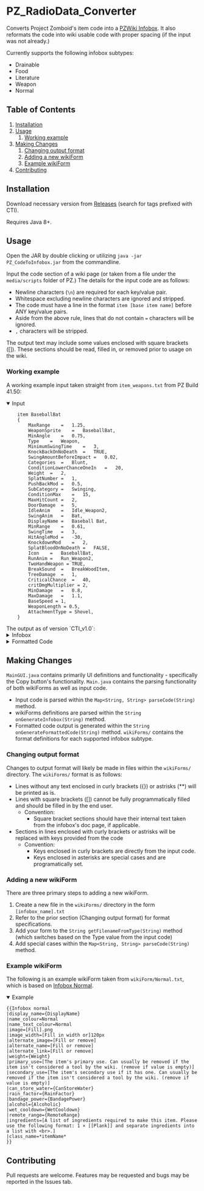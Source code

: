 # PZ_RadioData_Converter
Converts Project Zomboid's item code into a [PZWiki Infobox](https://pzwiki.net/wiki/Category:Infobox). It also reformats the code into wiki usable code with proper spacing (if the input was not already.)

Currently supports the following infobox subtypes:
* Drainable
* Food
* Literature
* Weapon
* Normal

## Table of Contents
1. [Installation](#installation)
2. [Usage](#usage)
    1. [Working example](#working-example)
3. [Making Changes](#making-changes)
    1. [Changing output format](#changing-output-format)
    2. [Adding a new wikiForm](#adding-a-new-wikiform)
    3. [Example wikiForm](#example-wikiform)
4. [Contributing](#contributing)

## Installation
Download necessary version from [Releases](https://github.com/KBheid/PZ_RadioData_Converter/tags) (search for tags prefixed with CTI).

Requires Java 8+.

## Usage
Open the JAR by double clicking or utilizing `java -jar PZ_CodeToInfobox.jar` from the commandline.

Input the code section of a wiki page (or taken from a file under the `media/scripts` folder of PZ.) The details for the input code are as follows:
- Newline characters (`\n`) are required for each key/value pair.
- Whitespace excluding newline characters are ignored and stripped.
- The code must have a line in the format `item [base item name]` before ANY key/value pairs.
- Aside from the above rule, lines that do not contain `=` characters will be ignored.
- `,` characters will be stripped.

The output text may include some values enclosed with square brackets (\[]). These sections should be read, filled in, or removed prior to usage on the wiki.

### Working example
A working example input taken straight from `item_weapons.txt` from PZ Build 41.50: 
<details open>
	<summary>Input</summary>

```
    item BaseballBat
	{
		MaxRange	=	1.25,
		WeaponSprite	=	BaseballBat,
		MinAngle	=	0.75,
		Type	=	Weapon,
		MinimumSwingTime	=	3,
		KnockBackOnNoDeath	=	TRUE,
		SwingAmountBeforeImpact	=	0.02,
		Categories	=	Blunt,
		ConditionLowerChanceOneIn	=	20,
		Weight	=	2,
		SplatNumber	=	1,
		PushBackMod	=	0.5,
		SubCategory	=	Swinging,
		ConditionMax	=	15,
		MaxHitCount	=	2,
		DoorDamage	=	5,
		IdleAnim	=	Idle_Weapon2,
		SwingAnim	=	Bat,
		DisplayName	=	Baseball Bat,
		MinRange	=	0.61,
		SwingTime	=	3,
		HitAngleMod	=	-30,
		KnockdownMod	=	2,
		SplatBloodOnNoDeath	=	FALSE,
		Icon	=	BaseballBat,
		RunAnim	=	Run_Weapon2,
        TwoHandWeapon = TRUE,
        BreakSound  =   BreakWoodItem,
        TreeDamage  =   1,
		CriticalChance	=	40,
		critDmgMultiplier = 2,
		MinDamage	=	0.8,
		MaxDamage	=	1.1,
		BaseSpeed = 1,
		WeaponLength = 0.5,
		AttachmentType = Shovel,
	}
```
	
</details>
The output as of version `CTI_v1.0`:
<details>
	<summary>Infobox</summary>

```
{{Infobox weapon
|display_name=Baseball Bat
|name_colour=Weapon
|name_text_colour=Weapon
|image=[Fill].png
|image_width=[Fill in width or]120px
|alternate_image=[Fill or remove]
|alternate_name=[Fill or remove]
|alternate_link=[Fill or remove]
<!--GENERAL-->
|category=weapon[or tool]
|weight=2
|function=[What the item is used for. Can usually be removed if the item isn't considered a tool by the wiki. (remove if value is empty)]
|equipped=Two-handed
|condition_max=15
|attachment_type=Shovel
<!--CHARACTERISTICS-->
<!--DAMAGE-->
|type=Blunt
|swing_time=3
|min_range=0.61
|max_range=1.25
|min_damage=0.8
|max_damage=1.1
|push_back=0.5
|knockdown=2
|effect_power=[The power of the effect caused by the item. (remove if value is empty)]
|effect_range=[The range of the trap's effect. Defined by either ExplosionRange, FireRange, SmokeRange or NoiseRange. (remove if value is empty)]
|effect_timer=[Time before trap is triggered. Defined by the ExplosionTimer variable. (remove if value is empty)]
|effect_type=[The effect given-off by the trap. Can be either: "explosion", "fire", "smoke" or "noise". Any other value will display as "Effect range". (remove if value is empty)]
|sensor_range=[How close an entity needs to be before the trap is triggered. (remove if value is empty)]
<!--TECHNICAL DETAILS-->
|ingredients=[A list of ingredients required to make this item. Please use the following format: 1 × [[Plank]] and separate ingredients into a list with <br>.]
|class_name=BaseballBat
}}
```
	
</details>
<details>
	<summary>Formatted Code</summary>

```
	item BaseballBat
		MaxRange			= 1.25,
		WeaponSprite			= BaseballBat,
		MinAngle			= 0.75,
		Type				= Weapon,
		MinimumSwingTime		= 3,
		KnockBackOnNoDeath		= TRUE,
		SwingAmountBeforeImpact		= 0.02,
		Categories			= Blunt,
		ConditionLowerChanceOneIn	= 20,
		Weight				= 2,
		SplatNumber			= 1,
		PushBackMod			= 0.5,
		SubCategory			= Swinging,
		ConditionMax			= 15,
		MaxHitCount			= 2,
		DoorDamage			= 5,
		IdleAnim			= Idle_Weapon2,
		SwingAnim			= Bat,
		DisplayName			= Baseball Bat,
		MinRange			= 0.61,
		SwingTime			= 3,
		HitAngleMod			= -30,
		KnockdownMod			= 2,
		SplatBloodOnNoDeath		= FALSE,
		Icon				= BaseballBat,
		RunAnim				= Run_Weapon2,
		TwoHandWeapon			= TRUE,
		BreakSound			= BreakWoodItem,
		TreeDamage			= 1,
		CriticalChance			= 40,
		critDmgMultiplier		= 2,
		MinDamage			= 0.8,
		MaxDamage			= 1.1,
		BaseSpeed			= 1,
		WeaponLength			= 0.5,
		AttachmentType			= Shovel,
```
	
</details>

## Making Changes
`MainGUI.java` contains primarily UI definitions and functionality - specifically the Copy button's functionality.
`Main.java` contains the parsing functionality of both wikiForms as well as input code.
* Input code is parsed within the `Map<String, String> parseCode(String)` method.
* wikiForms definitions are parsed within the `String onGenerateInfobox(String)` method.
* Formatted code output is generated within the `String onGenerateFormattedCode(String)` method.
`wikiForms/` contains the format definitions for each supported infobox subtype.

### Changing output format
Changes to output format will likely be made in files within the `wikiForms/` directory.
The `wikiForms/` format is as follows:
* Lines without any text enclosed in curly brackets ({}) or astrisks (\*\*) will be printed as is.
* Lines with square brackets (\[]) cannot be fully programmatically filled and should be filled in by the end user.
  * Convention:
    * Square bracket sections should have their internal text taken from the infobox's doc page, if applicable.
* Sections in lines enclosed with curly brackets or astrisks will be replaced with keys provided from the code
  * Convention:
    * Keys enclosed in curly brackets are directly from the input code.
    * Keys enclosed in asterisks are special cases and are programatically set.

### Adding a new wikiForm
There are three primary steps to adding a new wikiForm.
1. Create a new file in the `wikiForms/` directory in the form `[infobox_name].txt`
  1. Refer to the prior section (Changing output format) for format specifications.
2. Add your form to the `String getFilenameFromType(String)` method (which switches based on the Type value from the input code)
3. Add special cases within the `Map<String, String> parseCode(String)` method.

### Example wikiForm
The following is an example wikiForm taken from `wikiForm/Normal.txt`, which is based on [Infobox Normal](https://pzwiki.net/wiki/Template:Infobox_normal).
<details open>
	<summary>Example</summary>

```
{{Infobox normal
|display_name={DisplayName}
|name_colour=Normal
|name_text_colour=Normal
|image=[Fill].png
|image_width=[Fill in width or]120px
|alternate_image=[Fill or remove]
|alternate_name=[Fill or remove]
|alternate_link=[Fill or remove]
|weight={Weight}
|primary_use=[The item's primary use. Can usually be removed if the item isn't considered a tool by the wiki. (remove if value is empty)]
|secondary_use=[The item's secondary use if it has one. Can usually be removed if the item isn't considered a tool by the wiki. (remove if value is empty)]
|can_store_water={CanStoreWater}
|rain_factor={RainFactor}
|bandage_power={BandagePower}
|alcohol={Alcoholic}
|wet_cooldown={WetCooldown}
|remote_range={RemoteRange}
|ingredients=[A list of ingredients required to make this item. Please use the following format: 1 × [[Plank]] and separate ingredients into a list with <br>.]
|class_name=*itemName*
}}
```
	
</details>

## Contributing
Pull requests are welcome. Features may be requested and bugs may be reported in the Issues tab.
